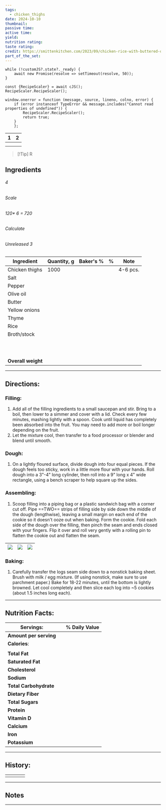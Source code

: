 ```yaml
---
tags:
  - chicken_thighs
date: 2024-10-10
thumbnail: 
passive time: 
active time: 
yield: 
nutrition rating: 
taste rating: 
credit: https://smittenkitchen.com/2023/09/chicken-rice-with-buttered-onions/
part_of_the_set:
---
```

```dataviewjs
while (!customJS?.state?._ready) { 
	await new Promise(resolve => setTimeout(resolve, 50)); 
} 

const {RecipeScaler} = await cJS();
RecipeScaler.RecipeScaler();

window.onerror = function (message, source, lineno, colno, error) {
	if (error instanceof TypeError && message.includes("Cannot read properties of undefined")) {
		RecipeScaler.RecipeScaler();
		return true;
	}
    };
```

| 1     | 2     |
| ----- | ----- |
| ![]() | ![]() |
|       |       |

> [!Tip] R
## Ingredients

###### 4
###### Scale
###### 120* 6 = 720
###### Calculate
###### Unreleased 3

| Ingredient         | Quantity, g | Baker's % | %   | Note     |
| ------------------ | ----------- | --------- | --- | -------- |
| Chicken thighs     | 1000        |           |     | 4-6 pcs. |
| Salt               |             |           |     |          |
| Pepper             |             |           |     |          |
| Olive oil          |             |           |     |          |
| Butter             |             |           |     |          |
| Yellow onions      |             |           |     |          |
| Thyme              |             |           |     |          |
| Rice               |             |           |     |          |
| Broth/stock        |             |           |     |          |
|                    |             |           |     |          |
|                    |             |           |     |          |
|                    |             |           |     |          |
|                    |             |           |     |          |
|                    |             |           |     |          |
|                    |             |           |     |          |
|                    |             |           |     |          |
|                    |             |           |     |          |
|                    |             |           |     |          |
|                    |             |           |     |          |
| **Overall weight** |             |           |     |          |




---
## Directions:

### Filling:

1. Add all of the filling ingredients to a small saucepan and stir. Bring to a boil, then lower to a simmer and cover with a lid. Check every few minutes, mashing lightly with a spoon. Cook until liquid has completely been absorbed into the fruit. You may need to add more or boil longer depending on the fruit. 
2. Let the mixture cool, then transfer to a food processor or blender and blend until smooth.

### Dough:

1. On a lightly floured surface, divide dough into four equal pieces. If the dough feels too sticky, work in a little more flour with your hands. Roll dough into a 3"-4" long cylinder, then roll into a 9" long x 4" wide rectangle, using a bench scraper to help square up the sides.

### Assembling:

1. Scoop filling into a piping bag or a plastic sandwich bag with a corner cut off. Pipe ==TWO== strips of filling side by side down the middle of the dough (lengthwise), leaving a small margin on each end of the cookie so it doesn't ooze out when baking.  Form the cookie. Fold each side of the dough over the filling, then pinch the seam and ends closed with your fingers. Flip it over and roll very gently with a rolling pin to flatten the cookie out and flatten the seam.

| ![](https://lh3.googleusercontent.com/pw/AP1GczM3E-WlTGCzTGowu1TXjXNY94i9ia1F7MicqVvE4AhtiWC_TV4EPmWdo5_FhjEHE-3wgN3tRLRv6Obau0cDFsme6sxo8hiaD4UyTKGzecidw4b4KMam5BKz_MPxVgDFlug60-RGAO6xaqw6yJbFegE9=w386-h443-s-no-gm?authuser=0) | ![](https://lh3.googleusercontent.com/pw/AP1GczM7RxqqgHxHvIs10_qUwn3nXP1i004octMcI33WEIoO0k0PVTsWP6TSGZHIN7UqqbDRyo3alyhwlyF5Wch1PZd79sp3BA8c9U2eiRa7H_bGCl-8wBxcPCyzU5FiwsGkbvIHToBR4BYGrSqwPv3XC9jA=w415-h518-s-no-gm?authuser=0) | ![](https://lh3.googleusercontent.com/pw/AP1GczPAtWIrgU5LjMEU3EB8R6-fDNrRWysyI60OdB3JYKHx-TTXM8B1M1yTHBtlFm0wwuy8qXvKn-PucC_WV-3kIzKBSTZQMCu9l1CgJRHog64CsJfLX74MLTIk3l890y27NUfa1L3trTlsAlLPjDtQchAI=w424-h517-s-no-gm?authuser=0) |
| ----------------------------------------------------------------------------------------------------------------------------------------------------------------------------------------------------------------------------------- | ----------------------------------------------------------------------------------------------------------------------------------------------------------------------------------------------------------------------------------- | ----------------------------------------------------------------------------------------------------------------------------------------------------------------------------------------------------------------------------------- |


### Baking:

1. Carefully transfer the logs seam side down to a nonstick baking sheet. Brush with milk / egg mixture. (If using nonstick, make sure to use parchment paper.) Bake for 18-22 minutes, until the bottom is lightly browned. Let cool completely and then slice each log into ~5 cookies (about 1.5 inches long each).

---
## Nutrition Facts:

| **Servings:**          |       | % Daily Value |
| ---------------------- | ----- | ------------- |
| **Amount per serving** |       |               |
| **Calories**:          |       |               |
|                        |       |               |
| **Total Fat**          |       |               |
| **Saturated Fat**      |       |               |
| **Cholesterol**        |       |               |
| **Sodium**             |       |               |
| **Total Carbohydrate** |       |               |
| **Dietary Fiber**      |       |               |
| **Total Sugars**       |       |               |
| **Protein**            |       |               |
| **Vitamin D**          |       |               |
| **Calcium**            |       |               |
| **Iron**               |       |               |
| **Potassium**          |       |               |

---
## History:

|     |                   |                   |                   |
| --- | ----------------- | ----------------- | ----------------- |
|     |                   |                   |                   |


---
## Notes


>

---



